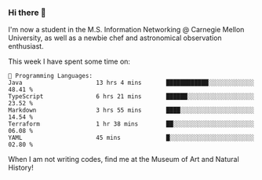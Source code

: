 ### Hi there 👋

I'm now a student in the M.S. Information Networking @ Carnegie Mellon University, as well as a newbie chef and astronomical observation enthusiast. 



<!--START_SECTION:waka-->
This week I have spent some time on: 

```text
💬 Programming Languages: 
Java                     13 hrs 4 mins       ████████████░░░░░░░░░░░░░   48.41 % 
TypeScript               6 hrs 21 mins       ██████░░░░░░░░░░░░░░░░░░░   23.52 % 
Markdown                 3 hrs 55 mins       ████░░░░░░░░░░░░░░░░░░░░░   14.54 % 
Terraform                1 hr 38 mins        ██░░░░░░░░░░░░░░░░░░░░░░░   06.08 % 
YAML                     45 mins             █░░░░░░░░░░░░░░░░░░░░░░░░   02.80 % 
```


<!--END_SECTION:waka-->

When I am not writing codes, find me at the Museum of Art and Natural History!

